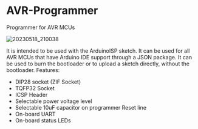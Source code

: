 # AVR-Programmer
Programmer for AVR MCUs

![20230518_210038](https://github.com/ITstreet1/AVR-Programmer/assets/30090189/0c107c0b-273e-4074-91f1-ecd7a8df71ec)

It is intended to be used with the ArduinoISP sketch. It can be used for all AVR MCUs that have Arduino IDE support through a JSON package. It can be used to burn the bootloader or to upload a sketch directly, without the bootloader.
Features:
* DIP28 socket (ZIF Socket)
* TQFP32 Socket
* ICSP Header
* Selectable power voltage level
* Selectable 10uF capacitor on programmer Reset line
* On-board UART
* On-board status LEDs
